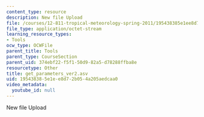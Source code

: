 ```yaml
---
content_type: resource
description: New file Upload
file: /courses/12-811-tropical-meteorology-spring-2011/195438385e1ee8d72b054a205aedcaa0_get_parameters_ver2.asv
file_type: application/octet-stream
learning_resource_types:
- Tools
ocw_type: OCWFile
parent_title: Tools
parent_type: CourseSection
parent_uid: 374ebf22-f5f1-50d9-82a5-d78288ffba8e
resourcetype: Other
title: get_parameters_ver2.asv
uid: 19543838-5e1e-e8d7-2b05-4a205aedcaa0
video_metadata:
  youtube_id: null
---
```

New file Upload